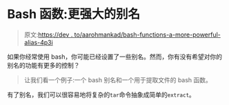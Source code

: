 # Bash 函数:更强大的别名

> 原文:[https://dev . to/aarohmankad/bash-functions-a-more-powerful-alias-4p3i](https://dev.to/aarohmankad/bash-functions-a-more-powerful-alias-4p3i)

如果你经常使用 bash，你可能已经设置了一些别名。然而，你有没有希望对你的别名的功能有更多的控制？

> 让我们看一个例子:一个 bash 别名和一个用于提取文件的 bash 函数。

有了别名，我们可以很容易地将复杂的`tar`命令抽象成简单的`extract`。